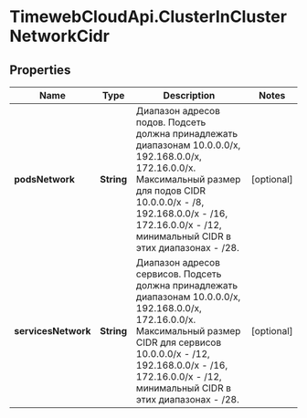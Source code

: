 # TimewebCloudApi.ClusterInClusterNetworkCidr

## Properties

Name | Type | Description | Notes
------------ | ------------- | ------------- | -------------
**podsNetwork** | **String** | Диапазон адресов подов. Подсеть должна принадлежать диапазонам 10.0.0.0/x, 192.168.0.0/x, 172.16.0.0/x. Максимальный размер для подов CIDR 10.0.0.0/x - /8, 192.168.0.0/x - /16, 172.16.0.0/x - /12, минимальный CIDR в этих диапазонах - /28. | [optional] 
**servicesNetwork** | **String** | Диапазон адресов сервисов. Подсеть должна принадлежать диапазонам 10.0.0.0/x, 192.168.0.0/x, 172.16.0.0/x. Максимальный размер CIDR для сервисов 10.0.0.0/x - /12, 192.168.0.0/x - /16, 172.16.0.0/x - /12, минимальный CIDR в этих диапазонах - /28. | [optional] 



